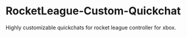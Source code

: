 # RocketLeague-Custom-Quickchat
Highly customizable quickchats for rocket league controller for xbox. 
